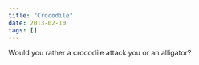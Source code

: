 ```yaml
---
title: "Crocodile"
date: 2013-02-10
tags: []
---
```


Would you rather a crocodile attack you or an alligator?
